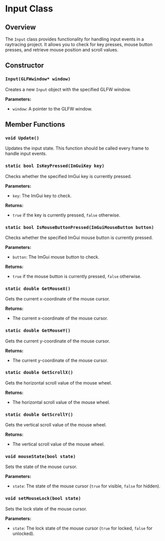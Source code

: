 # Input Class

## Overview

The `Input` class provides functionality for handling input events in a raytracing project. It allows you to check for key presses, mouse button presses, and retrieve mouse position and scroll values.

## Constructor

### `Input(GLFWwindow* window)`

Creates a new `Input` object with the specified GLFW window.

**Parameters:**

- `window`: A pointer to the GLFW window.

## Member Functions

### `void Update()`

Updates the input state. This function should be called every frame to handle input events.

### `static bool IsKeyPressed(ImGuiKey key)`

Checks whether the specified ImGui key is currently pressed.

**Parameters:**

- `key`: The ImGui key to check.

**Returns:**

- `true` if the key is currently pressed, `false` otherwise.

### `static bool IsMouseButtonPressed(ImGuiMouseButton button)`

Checks whether the specified ImGui mouse button is currently pressed.

**Parameters:**

- `button`: The ImGui mouse button to check.

**Returns:**

- `true` if the mouse button is currently pressed, `false` otherwise.

### `static double GetMouseX()`

Gets the current x-coordinate of the mouse cursor.

**Returns:**

- The current x-coordinate of the mouse cursor.

### `static double GetMouseY()`

Gets the current y-coordinate of the mouse cursor.

**Returns:**

- The current y-coordinate of the mouse cursor.

### `static double GetScrollX()`

Gets the horizontal scroll value of the mouse wheel.

**Returns:**

- The horizontal scroll value of the mouse wheel.

### `static double GetScrollY()`

Gets the vertical scroll value of the mouse wheel.

**Returns:**

- The vertical scroll value of the mouse wheel.

### `void mouseState(bool state)`

Sets the state of the mouse cursor.

**Parameters:**

- `state`: The state of the mouse cursor (`true` for visible, `false` for hidden).

### `void setMouseLock(bool state)`

Sets the lock state of the mouse cursor.

**Parameters:**

- `state`: The lock state of the mouse cursor (`true` for locked, `false` for unlocked).
